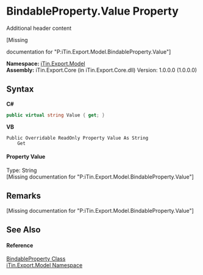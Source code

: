 # BindableProperty.Value Property 
Additional header content 

\[Missing <summary> documentation for "P:iTin.Export.Model.BindableProperty.Value"\]

**Namespace:**&nbsp;<a href="ef57ffcc-e95e-b212-5a46-9aa6f5a3511f">iTin.Export.Model</a><br />**Assembly:**&nbsp;iTin.Export.Core (in iTin.Export.Core.dll) Version: 1.0.0.0 (1.0.0.0)

## Syntax

**C#**<br />
``` C#
public virtual string Value { get; }
```

**VB**<br />
``` VB
Public Overridable ReadOnly Property Value As String
	Get
```


#### Property Value
Type: String<br />\[Missing <value> documentation for "P:iTin.Export.Model.BindableProperty.Value"\]

## Remarks
\[Missing <remarks> documentation for "P:iTin.Export.Model.BindableProperty.Value"\]

## See Also


#### Reference
<a href="9526c5ca-021b-7802-0b78-ae3b3c3e2fec">BindableProperty Class</a><br /><a href="ef57ffcc-e95e-b212-5a46-9aa6f5a3511f">iTin.Export.Model Namespace</a><br />